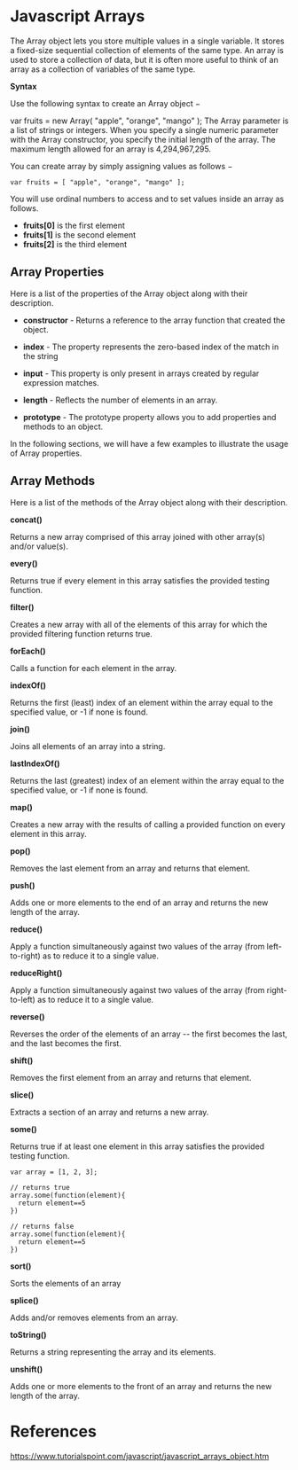 # Javascript Arrays

The Array object lets you store multiple values in a single variable. It stores a fixed-size sequential collection of elements of the same type. An array is used to store a collection of data, but it is often more useful to think of an array as a collection of variables of the same type.

**Syntax**

Use the following syntax to create an Array object −

var fruits = new Array( "apple", "orange", "mango" );
The Array parameter is a list of strings or integers. When you specify a single numeric parameter with the Array constructor, you specify the initial length of the array. The maximum length allowed for an array is 4,294,967,295.

You can create array by simply assigning values as follows −
```
var fruits = [ "apple", "orange", "mango" ];
```
You will use ordinal numbers to access and to set values inside an array as follows.

- **fruits[0]** is the first element
- **fruits[1]** is the second element
- **fruits[2]** is the third element

## Array Properties
Here is a list of the properties of the Array object along with their description.


- **constructor** - Returns a reference to the array function that created the object.

- **index** - The property represents the zero-based index of the match in the string

- **input** - This property is only present in arrays created by regular expression matches.

- **length** - Reflects the number of elements in an array.

- **prototype** - The prototype property allows you to add properties and methods to an object.

In the following sections, we will have a few examples to illustrate the usage of Array properties.

## Array Methods
Here is a list of the methods of the Array object along with their description.

**concat()**

Returns a new array comprised of this array joined with other array(s) and/or value(s).

**every()**

Returns true if every element in this array satisfies the provided testing function.

**filter()**

Creates a new array with all of the elements of this array for which the provided filtering function returns true.

**forEach()**

Calls a function for each element in the array.

**indexOf()**

Returns the first (least) index of an element within the array equal to the specified value, or -1 if none is found.

**join()**

Joins all elements of an array into a string.

**lastIndexOf()**

Returns the last (greatest) index of an element within the array equal to the specified value, or -1 if none is found.

**map()**

Creates a new array with the results of calling a provided function on every element in this array.

**pop()**

Removes the last element from an array and returns that element.

**push()**

Adds one or more elements to the end of an array and returns the new length of the array.

**reduce()**

Apply a function simultaneously against two values of the array (from left-to-right) as to reduce it to a single value.

**reduceRight()**

Apply a function simultaneously against two values of the array (from right-to-left) as to reduce it to a single value.

**reverse()**

Reverses the order of the elements of an array -- the first becomes the last, and the last becomes the first.

**shift()**

Removes the first element from an array and returns that element.

**slice()**

Extracts a section of an array and returns a new array.

**some()**

Returns true if at least one element in this array satisfies the provided testing function.

```
var array = [1, 2, 3];

// returns true
array.some(function(element){
  return element==5
})

// returns false
array.some(function(element){
  return element==5
})
```

**sort()**

Sorts the elements of an array

**splice()**

Adds and/or removes elements from an array.

**toString()**

Returns a string representing the array and its elements.

**unshift()**

Adds one or more elements to the front of an array and returns the new length of the array.

# References
https://www.tutorialspoint.com/javascript/javascript_arrays_object.htm
